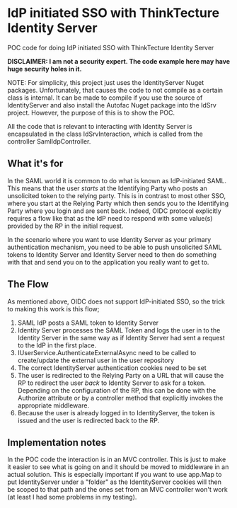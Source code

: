 # IdP initiated SSO with ThinkTecture Identity Server
POC code for doing IdP initiated SSO with ThinkTecture Identity Server

**DISCLAIMER: I am not a security expert. The code example here may have huge security holes in it.**

NOTE: For simplicity, this project just uses the IdentityServer Nuget packages. Unfortunately, that causes the code to not compile as a certain class is internal.
It can be made to compile if you use the source of IdentityServer and also install the Autofac Nuget package into the IdSrv project.
However, the purpose of this is to show the POC.

All the code that is relevant to interacting with Identity Server is encapsulated in the class IdSrvInteraction, which is called from the controller SamlIdpController.

## What it's for
In the SAML world it is common to do what is known as IdP-initiated SAML. This means that the user *starts* at the Identifying Party who posts an unsolicited token to the relying party.
This is in contrast to most other SSO, where you start at the Relying Party which then sends you to the Identifying Party where you login and are sent back.
Indeed, OIDC protocol explicitly requires a flow like that as the IdP need to respond with some value(s) provided by the RP in the initial request.

In the scenario where you want to use Identity Server as your primary authentication mechanism, you need to be able to push unsolicited SAML tokens to Identity Server and Identity Server need to then do something with that and send you on to the application you really want to get to.

## The Flow
As mentioned above, OIDC does not support IdP-initiated SSO, so the trick to making this work is this flow;

1. SAML IdP posts a SAML token to Identity Server
2. Identity Server processes the SAML Token and logs the user in to the Identity Server in the same way as if Identity Server had sent a request to the IdP in the first place.
  1. IUserService.AuthenticateExternalAsync need to be called to create/update the external user in the user repository
  2. The correct IdentityServer authentication cookies need to be set
3. The user is redirected to the Relying Party on a URL that will cause the RP to redirect the user *back* to Identity Server to ask for a token. Depending on the configuration of the RP, this can be done with the Authorize attribute or by a controller method that explicitly invokes the appropriate middleware.
4. Because the user is already logged in to IdentityServer, the token is issued and the user is redirected back to the RP.

## Implementation notes
In the POC code the interaction is in an MVC controller. This is just to make it easier to see what is going on and it should be moved to middleware in an actual solution. 
This is especially important if you want to use app.Map to put IdentityServer under a "folder" as the IdentityServer cookies will then be scoped to that path and the ones set from an MVC controller won't work (at least I had some problems in my testing).


